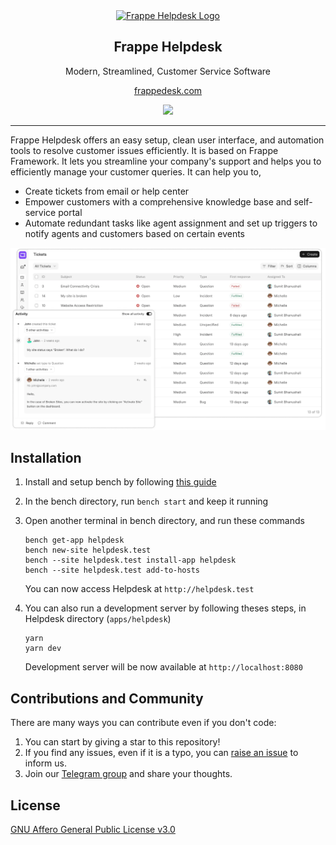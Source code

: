 <div align="center" markdown="1">
	<a href="https://frappedesk.com/">
		<img src=".github/hd-logo.svg" height="128" alt="Frappe Helpdesk Logo">
	</a>
	<h2>Frappe Helpdesk</h2>
	<p align="center">
	<p>Modern, Streamlined, Customer Service Software</p>
	</p>
  
[frappedesk.com](https://frappedesk.com)

<div align="center" style="max-height: 40px;">
	<a href="https://frappecloud.com/fdesk/signup">
		<img src=".github/try-on-f-cloud-button.svg" height="50">
	</a>
</div>
</div>

---

Frappe Helpdesk offers an easy setup, clean user interface, and automation tools to resolve customer issues efficiently. It is based on Frappe Framework. It lets you streamline your company's support and helps you to efficiently manage your customer queries. It can help you to,

-   Create tickets from email or help center
-   Empower customers with a comprehensive knowledge base and self-service portal
-   Automate redundant tasks like agent assignment and set up triggers to notify agents and customers based on certain events

![screenshot](./screenshot.webp)

## Installation

1. Install and setup bench by following [this guide](https://frappeframework.com/docs/user/en/installation)
2. In the bench directory, run `bench start` and keep it running
3. Open another terminal in bench directory, and run these commands

	```
	bench get-app helpdesk
	bench new-site helpdesk.test
	bench --site helpdesk.test install-app helpdesk
	bench --site helpdesk.test add-to-hosts
	```

	You can now access Helpdesk at `http://helpdesk.test`
5. You can also run a development server by following theses steps, in Helpdesk
   directory (`apps/helpdesk`)

   ```
   yarn
   yarn dev
   ```

   Development server will be now available at `http://localhost:8080`

## Contributions and Community

There are many ways you can contribute even if you don't code:

1. You can start by giving a star to this repository!
2. If you find any issues, even if it is a typo, you can [raise an issue](https://github.com/frappe/desk/issues/new) to inform us.
3. Join our [Telegram group](https://t.me/frappedesk) and share your thoughts.

## License

[GNU Affero General Public License v3.0](/licence.md)
